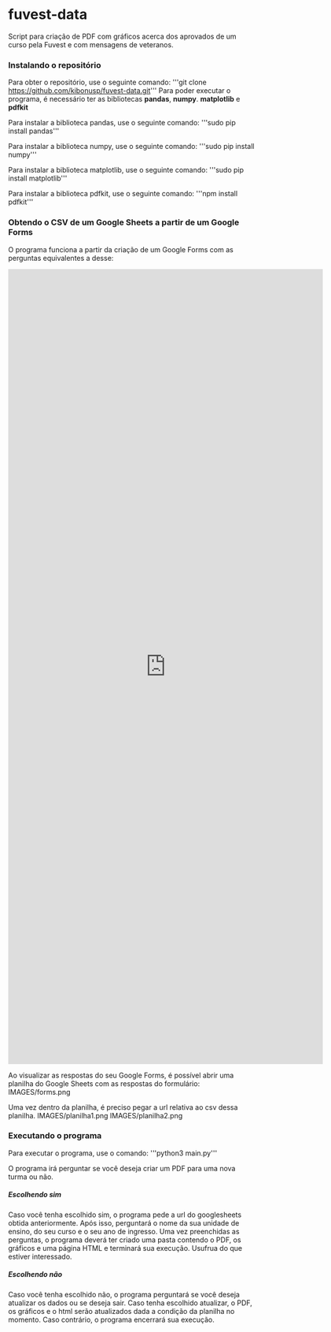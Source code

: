 # fuvest-data
Script para criação de PDF com gráficos acerca dos aprovados de um curso pela Fuvest e com mensagens de veteranos.

### Instalando o repositório
Para obter o repositório, use o seguinte comando:
'''git clone https://github.com/kibonusp/fuvest-data.git'''
Para poder executar o programa, é necessário ter as bibliotecas **pandas**, **numpy**. **matplotlib** e **pdfkit**

Para instalar a biblioteca pandas, use o seguinte comando:
'''sudo pip install pandas'''

Para instalar a biblioteca numpy, use o seguinte comando:
'''sudo pip install numpy'''

Para instalar a biblioteca matplotlib, use o seguinte comando:
'''sudo pip install matplotlib'''

Para instalar a biblioteca pdfkit, use o seguinte comando:
'''npm install pdfkit'''

### Obtendo o CSV de um Google Sheets a partir de um Google Forms
O programa funciona a partir da criação de um Google Forms com as perguntas equivalentes a desse:
<iframe src="https://docs.google.com/forms/d/e/1FAIpQLSehxLmWWNWmVPkploww2h7hCckEc1VyT2lH5xql12aoZbdaJg/viewform?embedded=true" width="640" height="1614" frameborder="0" marginheight="0" marginwidth="0">Carregando…</iframe>

Ao visualizar as respostas do seu Google Forms, é possível abrir uma planilha do Google Sheets com as respostas do formulário:
IMAGES/forms.png

Uma vez dentro da planilha, é preciso pegar a url relativa ao csv dessa planilha.
IMAGES/planilha1.png
IMAGES/planilha2.png

### Executando o programa

Para executar o programa, use o comando:
'''python3 main.py'''

O programa irá perguntar se você deseja criar um PDF para uma nova turma ou não.

##### Escolhendo sim
Caso você tenha escolhido sim, o programa pede a url do googlesheets obtida anteriormente.
Após isso, perguntará o nome da sua unidade de ensino, do seu curso e o seu ano de ingresso.
Uma vez preenchidas as perguntas, o programa deverá ter criado uma pasta contendo o PDF, os gráficos e uma página HTML e terminará sua execução.
Usufrua do que estiver interessado.
    
##### Escolhendo não
Caso você tenha escolhido não, o programa perguntará se você deseja atualizar os dados ou se deseja sair.
Caso tenha escolhido atualizar, o PDF, os gráficos e o html serão atualizados dada a condição da planilha no momento.
Caso contrário, o programa encerrará sua execução.